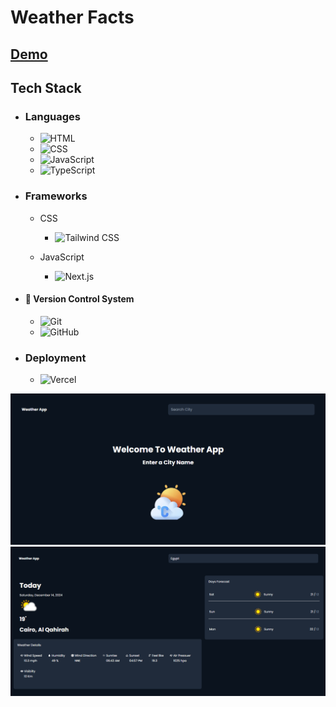 # Weather Facts

## [Demo](https://weather-facts.vercel.app/)

## Tech Stack

- ### Languages
  - ![HTML](https://img.shields.io/badge/HTML-%23E34F26.svg?logo=html5&logoColor=white)
  - ![CSS](https://img.shields.io/badge/CSS-1572B6?logo=css3&logoColor=fff)
  - ![JavaScript](https://img.shields.io/badge/JavaScript-F7DF1E?logo=javascript&logoColor=000)
  - ![TypeScript](https://img.shields.io/badge/TypeScript-3178C6?logo=typescript&logoColor=fff)
- ### Frameworks

  - CSS

    - ![Tailwind CSS](https://img.shields.io/badge/Tailwind%20CSS-%2338B2AC.svg?logo=tailwind-css&logoColor=white)

  - JavaScript
    - ![Next.js](https://img.shields.io/badge/Next.js-black?logo=next.js&logoColor=white)

- #### 🔖 Version Control System

  - ![Git](https://img.shields.io/badge/Git-F05032?logo=git&logoColor=fff)
  - ![GitHub](https://img.shields.io/badge/GitHub-%23121011.svg?logo=github&logoColor=white)

- ### Deployment
  - ![Vercel](https://img.shields.io/badge/Vercel-%23000000.svg?logo=vercel&logoColor=white)

![Home Page](https://github.com/mahmoud-abuyoussef/Weather_App/blob/main/design/home.png)
![Weather Data](https://github.com/mahmoud-abuyoussef/Weather_App/blob/main/design/weather-data.png)
